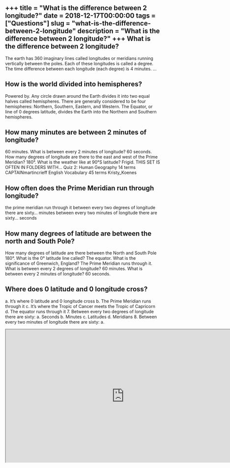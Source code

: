 +++
title = "What is the difference between 2 longitude?"
date = 2018-12-17T00:00:00
tags = ["Questions"]
slug = "what-is-the-difference-between-2-longitude"
description = "What is the difference between 2 longitude?"
+++
What is the difference between 2 longitude?
-------------------------------------------

The earth has 360 imaginary lines called longitudes or meridians running vertically between the poles. Each of these longitudes is called a degree. The time difference between each longitude (each degree) is 4 minutes. …

How is the world divided into hemispheres?
------------------------------------------

Powered by. Any circle drawn around the Earth divides it into two equal halves called hemispheres. There are generally considered to be four hemispheres: Northern, Southern, Eastern, and Western. The Equator, or line of 0 degrees latitude, divides the Earth into the Northern and Southern hemispheres.

How many minutes are between 2 minutes of longitude?
----------------------------------------------------

60 minutes. What is between every 2 minutes of longitude? 60 seconds. How many degrees of longitude are there to the east and west of the Prime Meridian? 180°. What is the weather like at 90°S latitude? Frigid. THIS SET IS OFTEN IN FOLDERS WITH… Quiz 2: Human Geography 14 terms CAPTAINmartincrieff English Vocabulary 45 terms Kristy\_Koenes

How often does the Prime Meridian run through longitude?
--------------------------------------------------------

the prime meridian run through it between every two degrees of longitude there are sixty… minutes between every two minutes of longitude there are sixty… seconds

How many degrees of latitude are between the north and South Pole?
------------------------------------------------------------------

How many degrees of latitude are there between the North and South Pole 180°. What is the 0° latitude line called? The equator. What is the significance of Greenwich, England? The Prime Meridian runs through it. What is between every 2 degrees of longitude? 60 minutes. What is between every 2 minutes of longitude? 60 seconds.

Where does 0 latitude and 0 longitude cross?
--------------------------------------------

a. It’s where 0 latitude and 0 longitude cross b. The Prime Meridian runs through it c. It’s where the Tropic of Cancer meets the Tropic of Capricorn d. The equator runs through it 7. Between every two degrees of longitude there are sixty: a. Seconds b. Minutes c. Latitudes d. Meridians 8. Between every two minutes of longitude there are sixty: a.

<iframe allow="accelerometer; autoplay; clipboard-write; encrypted-media; gyroscope; picture-in-picture" allowfullscreen="" class="__youtube_prefs__  epyt-is-override  no-lazyload" data-no-lazy="1" data-origheight="433" data-origwidth="770" data-skipgform_ajax_framebjll="" height="433" id="_ytid_57764" loading="lazy" src="https://www.youtube.com/embed/UVFB5G5d2Pc?enablejsapi=1&autoplay=0&cc_load_policy=0&cc_lang_pref=&iv_load_policy=1&loop=0&modestbranding=0&rel=1&fs=1&playsinline=0&autohide=2&theme=dark&color=red&controls=1&" title="YouTube player" width="770"></iframe>